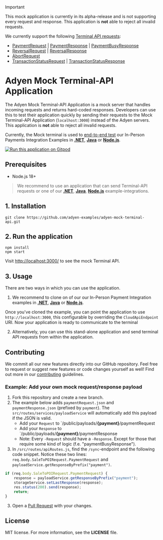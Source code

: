 > [!IMPORTANT]
> This mock application is currently in its alpha-release and is not supporting every request and response. This application is **not** able to reject all invalid requests.
>
> We currently support the following [Terminal API requests](https://docs.adyen.com/point-of-sale/design-your-integration/terminal-api/):
> - [PaymentRequest](https://docs.adyen.com/point-of-sale/design-your-integration/terminal-api/terminal-api-reference/#comadyennexopaymentrequest) | [PaymentResponse](https://docs.adyen.com/point-of-sale/design-your-integration/terminal-api/terminal-api-reference/#comadyennexopaymentresponse) |  [PaymentBusyResponse](https://docs.adyen.com/point-of-sale/design-your-integration/terminal-api/terminal-api-reference/#comadyennexopaymentresponse) 
> - [ReversalRequest](https://docs.adyen.com/point-of-sale/design-your-integration/terminal-api/terminal-api-reference/#comadyennexoreversalrequest) | [ReversalResponse](https://docs.adyen.com/point-of-sale/design-your-integration/terminal-api/terminal-api-reference/#comadyennexoreversalresponse)
> - [AbortRequest](https://docs.adyen.com/point-of-sale/design-your-integration/terminal-api/terminal-api-reference/#comadyennexoabortrequest)
> - [TransactionStatusRequest](https://docs.adyen.com/point-of-sale/design-your-integration/terminal-api/terminal-api-reference/#comadyennexotransactionstatusrequest)  | [TransactionStatusResponse](https://docs.adyen.com/point-of-sale/design-your-integration/terminal-api/terminal-api-reference/#comadyennexotransactionstatusresponse)


# Adyen Mock Terminal-API Application
The Adyen Mock Terminal-API Application is a mock server that handles incoming requests and returns hard-coded responses.
Developers can use this to test their application quickly by sending their requests to the Mock Terminal-API Application (`localhost:3000`) instead of the Adyen servers.
This application is **not** able to reject all invalid requests.

Currently, the Mock terminal is used to [end-to-end test](https://github.com/adyen-examples/adyen-testing-suite/tree/main/tests/in-person-payments) our In-Person Payments Integration Examples in [**.NET**](https://github.com/adyen-examples/adyen-dotnet-online-payments/tree/main/in-person-payments-example), [**Java**](https://github.com/adyen-examples/adyen-java-spring-online-payments/tree/main/in-person-payments-example) or [**Node.js**](https://github.com/adyen-examples/adyen-node-online-payments/tree/main/in-person-payments-example).


[![Run this application on Gitpod](https://gitpod.io/button/open-in-gitpod.svg)](https://gitpod.io/#https://github.com/adyen-examples/adyen-mock-terminal-api)


## Prerequisites
- Node.js 18+ 

> We recommend to use an application that can send Terminal-API requests or one of our [**.NET**](https://github.com/adyen-examples/adyen-dotnet-online-payments/tree/main/in-person-payments-example), [**Java**](https://github.com/adyen-examples/adyen-java-spring-online-payments/tree/main/in-person-payments-example), [**Node.js**](https://github.com/adyen-examples/adyen-node-online-payments/tree/main/in-person-payments-example) example-integrations.

## 1. Installation

```
git clone https://github.com/adyen-examples/adyen-mock-terminal-api.git
```


## 2. Run the application

```
npm install
npm start
```

Visit [http://localhost:3000/](http://localhost:3000/) to see the mock Terminal API.

## 3. Usage

There are two ways in which you can use the application.

1. We recommend to clone on of our our In-Person Payment Integration examples in [**.NET**](https://github.com/adyen-examples/adyen-dotnet-online-payments/tree/main/in-person-payments-example), [**Java**](https://github.com/adyen-examples/adyen-java-spring-online-payments/tree/main/in-person-payments-example) or [**Node.js**](https://github.com/adyen-examples/adyen-node-online-payments/tree/main/in-person-payments-example).

Once you've cloned the example, you can point the application to use `http://localhost:3000`, this configurable by overriding the `CloudApiEndpoint` URI. Now your application is ready to communicate to the terminal


2. Alternatively, you can use this stand-alone application and send terminal API requests from within the application.



## Contributing

We commit all our new features directly into our GitHub repository. Feel free to request or suggest new features or code changes yourself as well! Find out more in our [contributing](https://github.com/adyen-examples/.github/blob/main/CONTRIBUTING.md) guidelines.


### Example: Add your own mock request/response payload

1. Fork this repository and create a new branch.
2. The example below adds `paymentRequest.json` and `paymentResponse.json` (prefixed by `payment`). The `src/routes/services/payloadService` will automatically add this payload if the JSON is valid.
   - Add your `Request` to `/public/payloads/**{payment}**/paymentRequest
   - Add your `Response` to `/public/payloads/**{payment}**/paymentResponse
   - Note: Every `-Request` should have a `-Response`. Except for those that require some kind of logic (f.e. "paymentBusyResponse").
3. In `/src/routes/apiRoutes.js`, find the `/sync`-endpoint and the following code snippet. Notice these two lines: `req.body.SaleToPOIRequest.PaymentRequest` and `payloadService.getResponseByPrefix("payment")`.

```js
if (req.body.SaleToPOIRequest.PaymentRequest) {
    response = payloadService.getResponseByPrefix("payment");
    storageService.setLastResponse(response);
    res.status(200).send(response);
    return;
}
```
3. Open a [Pull Request](https://github.com/adyen-examples/adyen-mock-terminal-api/compare) with your changes.




## License

MIT license. For more information, see the **LICENSE** file.
